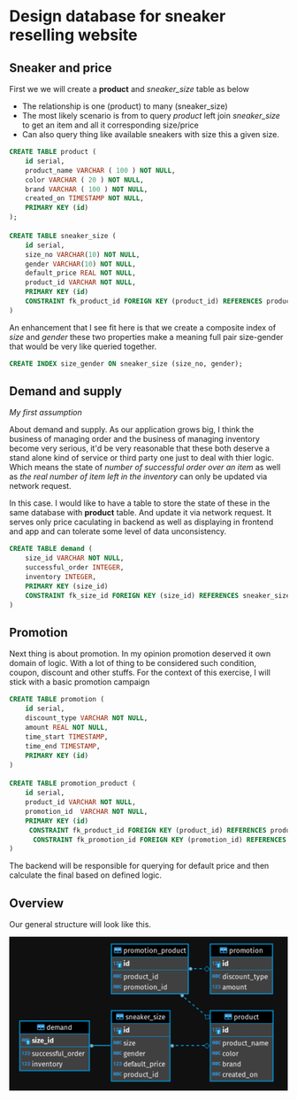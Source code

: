 # Design database for sneaker reselling website

## Sneaker and price

First we we will create a **product** and _sneaker_size_ table as below

- The relationship is one (product) to many (sneaker_size)
- The most likely scenario is from to query _product_ left join _sneaker_size_ to get an item and all it corresponding size/price
- Can also query thing like available sneakers with size this a given size.

```sql
CREATE TABLE product (
	id serial,
	product_name VARCHAR ( 100 ) NOT NULL,
	color VARCHAR ( 20 ) NOT NULL,
	brand VARCHAR ( 100 ) NOT NULL,
	created_on TIMESTAMP NOT NULL,
    PRIMARY KEY (id)
);

CREATE TABLE sneaker_size (
    id serial,
    size_no VARCHAR(10) NOT NULL,
    gender VARCHAR(10) NOT NULL,
    default_price REAL NOT NULL,
    product_id VARCHAR NOT NULL,
    PRIMARY KEY (id)
    CONSTRAINT fk_product_id FOREIGN KEY (product_id) REFERENCES product (id)
)
```

An enhancement that I see fit here is that we create a composite index of _size_ and _gender_ these two properties make a meaning full pair size-gender that would be very like queried together.

```sql
CREATE INDEX size_gender ON sneaker_size (size_no, gender);
```

## Demand and supply

_My first assumption_

About demand and supply. As our application grows big, I think the business of managing order and the business of managing inventory become very serious, it'd be very reasonable that these both deserve a stand alone kind of service or third party one just to deal with thier logic. Which means the state of _number of successful order over an item_ as well as _the real number of item left in the inventory_ can only be updated via network request.

In this case. I would like to have a table to store the state of these in the same database with **product** table. And update it via network request. It serves only price caculating in backend as well as displaying in frontend and app and can tolerate some level of data unconsistency.

```sql
CREATE TABLE demand (
    size_id VARCHAR NOT NULL,
    successful_order INTEGER,
    inventory INTEGER,
    PRIMARY KEY (size_id)
    CONSTRAINT fk_size_id FOREIGN KEY (size_id) REFERENCES sneaker_size (id)
)
```

## Promotion

Next thing is about promotion. In my opinion promotion deserved it own domain of logic. With a lot of thing to be considered such condition, coupon, discount and other stuffs. For the context of this exercise, I will stick with a basic promotion campaign

```sql
CREATE TABLE promotion (
    id serial,
    discount_type VARCHAR NOT NULL,
    amount REAL NOT NULL,
    time_start TIMESTAMP,
    time_end TIMESTAMP,
    PRIMARY KEY (id)
)

CREATE TABLE promotion_product (
    id serial,
    product_id VARCHAR NOT NULL,
    promotion_id  VARCHAR NOT NULL,
    PRIMARY KEY (id)
     CONSTRAINT fk_product_id FOREIGN KEY (product_id) REFERENCES product (id)
      CONSTRAINT fk_promotion_id FOREIGN KEY (promotion_id) REFERENCES promotion (id)
)
```

The backend will be responsible for querying for default price and then calculate the final based on defined logic.

## Overview

Our general structure will look like this.

![General structure](/static/database_structure.png)
